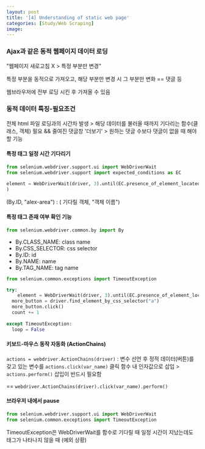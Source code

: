```yaml
---
layout: post
title: '[4] Understanding of static web page'
categories: [Study/Web Scraping]
image: 
---
```


### Ajax과 같은 동적 웹페이지 데이터 로딩

"웹페이지 새로고침 X > 특정 부분만 변경"

특정 부분을 동적으로 가져오고, 해당 부분만 변경 시 그 부분만 변화 == 댓글 등

웹브라우저에 전부 로딩 시킨 후 가져올 수 있음



### 동적 데이터 특징-필요조건

전체 html 파일 로딩과의 시간차 발생 > 해당 데이터를 불러올 때까지 기다리는 함수(클래스, 객체) 필요 && 줄여진 댓글창 '더보기' > 원하는 댓글 수보다 댓글이 없을 때 해야할 기능



#### 특정 태그 일정 시간 기다리기

```python
from selenium.webdriver.support.ui import WebDriverWait
from selenium.webdriver.support import expected_conditions as EC

element = WebDriverWait(driver, 3).until(EC.presence_of_element_located((By.ID, "alex-area")) 
)
```

(By.ID, "alex-area") : ( 기다릴 객체, "객체 이름")



#### 특정 태그 존재 여부 확인 기능

```python
from selenium.webdriver.common.by import By
```

+ By.CLASS_NAME: class name
+ By.CSS_SELECTOR: css selector
+ By.ID: id
+ By.NAME: name
+ By.TAG_NAME: tag name



```python
from selenium.common.exceptions import TimeoutException

try:
	element = WebDriverWait(driver, 3).until(EC.presence_of_element_located((By.CSS_SELECTOR, "a")) )
  more_button = driver.find_element_by_css_selector("a") 
  more_button.click()
  count += 1
  
except TimeoutException:
  loop = False
```



#### 키보드-마우스 동작 자동화 (ActionChains)

`actions = webdriver.ActionChains(driver)` : 변수 선언 후 정적 데이터(버튼)를 갖고 있는 변수를 `actions.click(var_name)` 클릭 함수 내 인자값으로 삽입 > `actions.perform()` 삽입이 반드시 필요함

== `webdriver.ActionChains(driver).click(var_name).perform()`



#### 브라우저 내에서 pause

```python
from selenium.webdriver.support.ui import WebDriverWait
from selenium.common.exceptions import TimeoutException
```

TimeoutException은 WebDriverWait를 함수로 기다릴 때 일정 시간이 지났는데도 태그가 나타나지 않을 때 (예외 상황)



